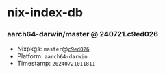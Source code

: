 # nix-index-db
### aarch64-darwin/master @ 240721.c9ed026
- Nixpkgs: `master`@[`c9ed026`](https://github.com/NixOS/nixpkgs/commit/c9ed026def59fe978203a2b28eccdbaa7e5fadc9)
- Platform: `aarch64-darwin`
- Timestamp: `20240721011811`
